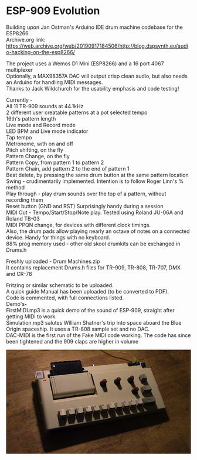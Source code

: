 # ESP-909 Evolution
Building upon Jan Ostman's Arduino IDE drum machine codebase for the ESP8266. <br>
Archive.org link:<br>
https://web.archive.org/web/20190917184506/http://blog.dspsynth.eu/audio-hacking-on-the-esp8266/



The project uses a Wemos D1 Mini (ESP8266) and a 16 port 4067 multiplexer <br>
Optionally, a MAX98357A DAC will output crisp clean audio, but also needs an Arduino for handling MIDI messages. <br>
Thanks to Jack Wildchurch for the usability emphasis and code testing!

Currently - <br>
All 11 TR-909 sounds at 44.1kHz <br>
2 different user creatable patterns at a pot selected tempo <br>
16th's pattern length <br>
Live mode and Record mode  <br>
LED BPM and Live mode indicator <br>
Tap tempo <br>
Metronome, with on and off <br>
Pitch shifting, on the fly <br>
Pattern Change, on the fly <br>
Pattern Copy, from pattern 1 to pattern 2 <br>
Pattern Chain, add pattern 2 to the end of pattern 1 <br>
Beat delete, by pressing the same drum button at the same pattern location <br>
Swing - crudimentarily implemented. Intention is to follow Roger Linn's % method <br>
Play through - play drum sounds over the top of a pattern, without recording them <br>
Reset button (GND and RST) Surprisingly handy during a session <br>
MIDI Out - Tempo/Start/Stop/Note play. Tested using Roland JU-06A and Roland TB-03 <br>
MIDI PPQN change, for devices with different clock timings. <br> 
Also, the drum pads allow playing nearly an octave of notes on a connected device. Handy for things with no keyboard. <br>
88% prog memory used - other old skool drumkits can be exchanged in Drums.h <br>

Freshly uploaded - Drum Machines.zip <br>
It contains replacement Drums.h files for TR-909, TR-808, TR-707, DMX and CR-78 <br>

Fritzing or similar schematic to be uploaded. <br>
A quick guide Manual has been uploaded (to be converted to PDF). <br>
Code is commented, with full connections listed. <br>
Demo's- <br>
FirstMIDI.mp3 is a quick demo of the sound of ESP-909, straight after getting MIDI to work. <br>
Simulation.mp3 salutes William Shatner's trip into space aboard the Blue Origin spaceship. It uses a TR-808 sample set and no DAC.<br>
DAC-MIDI is the first run of the Fake MIDI code working. The code has since been tightened and the 909 claps are higher in volume <br>


<img src ="./ESP-909_s.JPG" raw=true />
